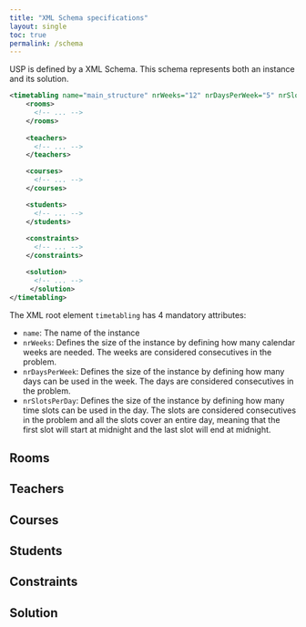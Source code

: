 ```yaml
---
title: "XML Schema specifications"
layout: single
toc: true
permalink: /schema
---
```


USP is defined by a XML Schema.
This schema represents both an instance and its solution.

```xml
<timetabling name="main_structure" nrWeeks="12" nrDaysPerWeek="5" nrSlotsPerDay="1440">
    <rooms>
      <!-- ... -->
    </rooms>
  
    <teachers>
      <!-- ... -->
    </teachers>

    <courses>
      <!-- ... -->
    </courses>

    <students>
      <!-- ... -->
    </students>
    
    <constraints>
      <!-- ... -->
    </constraints>

    <solution>
      <!-- ... -->
     </solution>
</timetabling>
```

The XML root element `timetabling` has 4 mandatory attributes:
- `name`: The name of the instance
- `nrWeeks`: Defines the size of the instance by defining how many calendar weeks are needed. The weeks are considered consecutives in the problem.
- `nrDaysPerWeek`: Defines the size of the instance by defining how many days can be used in the week. The days are considered consecutives in the problem.
- `nrSlotsPerDay`: Defines the size of the instance by defining how many time slots can be used in the day. The slots are considered consecutives in the problem and all the slots cover an entire day, meaning that the first slot will start at midnight and the last slot will end at midnight.

## Rooms

## Teachers

## Courses

## Students

## Constraints

## Solution
